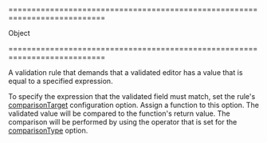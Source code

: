 ===========================================================================
<!--type-->Object<!--/type-->
===========================================================================

<!--shortDescription-->
A validation rule that demands that a validated editor has a value that is equal to a specified expression.
<!--/shortDescription-->

<!--fullDescription-->
To specify the expression that the validated field must match, set the rule's [comparisonTarget](/Documentation/ApiReference/UI_Widgets/dxValidator/Validation_Rules/CompareRule/#comparisonTarget) configuration option. Assign a function to this option. The validated value will be compared to the function's return value. The comparison will be performed by using the operator that is set for the [comparisonType](/Documentation/ApiReference/UI_Widgets/dxValidator/Validation_Rules/CompareRule/#comparisonType) option.
<!--/fullDescription-->